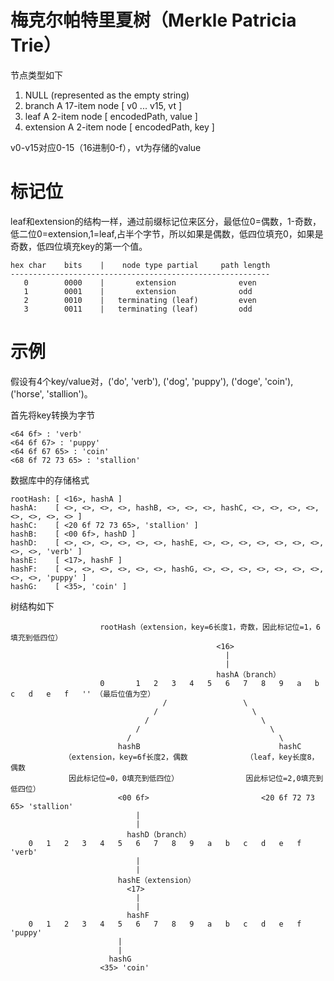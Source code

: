# 梅克尔帕特里夏树（Merkle Patricia Trie）

节点类型如下
1. NULL (represented as the empty string)
2. branch A 17-item node [ v0 ... v15, vt ] 
3. leaf A 2-item node [ encodedPath, value ]
4. extension A 2-item node [ encodedPath, key ]

v0-v15对应0-15（16进制0-f），vt为存储的value

# 标记位
leaf和extension的结构一样，通过前缀标记位来区分，最低位0=偶数，1-奇数，低二位0=extension,1=leaf,占半个字节，所以如果是偶数，低四位填充0，如果是奇数，低四位填充key的第一个值。

    hex char    bits    |    node type partial     path length
    ----------------------------------------------------------
       0        0000    |       extension              even        
       1        0001    |       extension              odd         
       2        0010    |   terminating (leaf)         even        
       3        0011    |   terminating (leaf)         odd

# 示例
假设有4个key/value对，('do', 'verb'), ('dog', 'puppy'), ('doge', 'coin'), ('horse', 'stallion')。

首先将key转换为字节

    <64 6f> : 'verb'
    <64 6f 67> : 'puppy'
    <64 6f 67 65> : 'coin'
    <68 6f 72 73 65> : 'stallion'

数据库中的存储格式

    rootHash: [ <16>, hashA ]
    hashA:    [ <>, <>, <>, <>, hashB, <>, <>, <>, hashC, <>, <>, <>, <>, <>, <>, <>, <> ]
    hashC:    [ <20 6f 72 73 65>, 'stallion' ]
    hashB:    [ <00 6f>, hashD ]
    hashD:    [ <>, <>, <>, <>, <>, <>, hashE, <>, <>, <>, <>, <>, <>, <>, <>, <>, 'verb' ]
    hashE:    [ <17>, hashF ]
    hashF:    [ <>, <>, <>, <>, <>, <>, hashG, <>, <>, <>, <>, <>, <>, <>, <>, <>, 'puppy' ]
    hashG:    [ <35>, 'coin' ]

树结构如下

						rootHash（extension，key=6长度1，奇数，因此标记位=1，6填充到低四位）
												  <16>
												    |
												    |
												  hashA（branch）
						0    	1	2	3	4	5	6	7	8	9	a 	b 	c 	d 	e 	f 	'' （最后位值为空）
									  /					\
									/					  \
								  /						    \
							    /						      \
							  /								    \
							hashB								hashC
				（extension，key=6f长度2，偶数				（leaf，key长度8，偶数
				 因此标记位=0，0填充到低四位）				因此标记位=2,0填充到低四位）
							<00 6f>							<20 6f 72 73 65> 'stallion'
								|
								|
							  hashD（branch）
		0	1	2	3	4	5	6	7	8	9	a 	b 	c 	d 	e 	f 	'verb'
								|
								|
							hashE（extension）
							  <17>
								|
								|
							  hashF
		0	1	2	3	4	5	6	7	8	9	a 	b 	c 	d 	e 	f 	'puppy'
							|
							|
						  hashG
						<35> 'coin'
